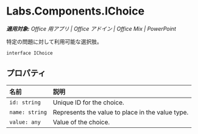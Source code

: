 ﻿
# Labs.Components.IChoice

 _**適用対象:** Office 用アプリ | Office アドイン | Office Mix | PowerPoint_

特定の問題に対して利用可能な選択肢。

```
interface IChoice
```


## プロパティ


|名前|説明|
|:-----|:-----|
| `id: string`|Unique ID for the choice.|
| `name: string`|Represents the value to place in the value type.|
| `value: any`|Value of the choice.|
